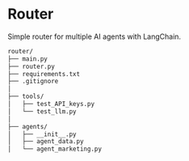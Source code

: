 # Router

Simple router for multiple AI agents with LangChain.

```bash
router/
├── main.py
├── router.py
├── requirements.txt
├── .gitignore
│
├── tools/
│   ├── test_API_keys.py
│   └── test_llm.py
│
├── agents/
│   ├── __init__.py
│   ├── agent_data.py
│   └── agent_marketing.py

